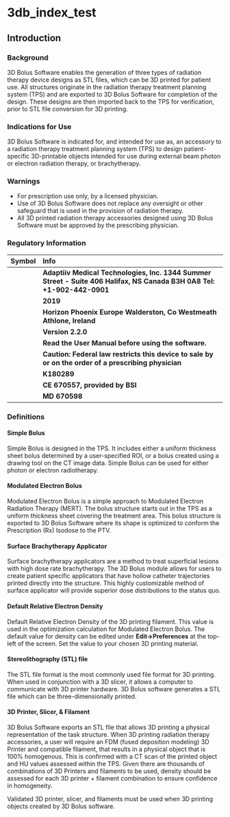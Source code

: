 # 3db\_index\_test

## Introduction

### Background

3D Bolus Software enables the generation of three types of radiation therapy device designs as STL files, which can be 3D printed for patient use. All structures originate in the radiation therapy treatment planning system \(TPS\) and are exported to 3D Bolus Software for completion of the design. These designs are then imported back to the TPS for verification, prior to STL file conversion for 3D printing.

### Indications for Use

3D Bolus Software is indicated for, and intended for use as, an accessory to a radiation therapy treatment planning system \(TPS\) to design patient-specific 3D-printable objects intended for use during external beam photon or electron radiation therapy, or brachytherapy.

### Warnings

* For prescription use only, by a licensed physician.
* Use of 3D Bolus Software does not replace any oversight or other safeguard that is used in the provision of radiation therapy.
* All 3D printed radiation therapy accessories designed using 3D Bolus Software must be approved by the prescribing physician.

### Regulatory Information

| Symbol | Info |
| :--- | :--- |
|  | **Adaptiiv Medical Technologies, Inc.** **1344 Summer Street - Suite 406** **Halifax, NS** **Canada** **B3H 0A8** **Tel: +1-902-442-0901** |
|  | **2019** |
|  | **Horizon Phoenix Europe** **Walderston, Co Westmeath** **Athlone, Ireland** |
|  | **Version 2.2.0** |
|  | **Read the User Manual before using the software.** |
|  | **Caution: Federal law restricts this device to sale by or on the order of a prescribing physician** |
|  | **K180289** |
|  | **CE 670557, provided by BSI** |
|  | **MD 670598** |

### Definitions

#### Simple Bolus

Simple Bolus is designed in the TPS. It includes either a uniform thickness sheet bolus determined by a user-specified ROI, or a bolus created using a drawing tool on the CT image data. Simple Bolus can be used for either photon or electron radiotherapy.

#### Modulated Electron Bolus

Modulated Electron Bolus is a simple approach to Modulated Electron Radiation Therapy \(MERT\). The bolus structure starts out in the TPS as a uniform thickness sheet covering the treatment area. This bolus structure is exported to 3D Bolus Software where its shape is optimized to conform the Prescription \(Rx\) Isodose to the PTV.

#### Surface Brachytherapy Applicator

Surface brachytherapy applicators are a method to treat superficial lesions with high dose rate brachytherapy. The 3D Bolus module allows for users to create patient specific applicators that have hollow catheter trajectories printed directly into the structure. This highly customizable method of surface applicator will provide superior dose distributions to the status quo.

#### Default Relative Electron Density

Default Relative Electron Density of the 3D printing filament. This value is used in the optimization calculation for Modulated Electron Bolus. The default value for density can be edited under **Edit-&gt;Preferences** at the top-left of the screen. Set the value to your chosen 3D printing material.

#### Stereolithography \(STL\) file

The STL file format is the most commonly used file format for 3D printing. When used in conjunction with a 3D slicer, it allows a computer to communicate with 3D printer hardware. 3D Bolus software generates a STL file which can be three-dimensionally printed.

#### 3D Printer, Slicer, & Filament

3D Bolus Software exports an STL file that allows 3D printing a physical representation of the task structure. When 3D printing radiation therapy accessories, a user will require an FDM \(fused deposition modeling\) 3D Printer and compatible filament, that results in a physical object that is 100% homogenous. This is confirmed with a CT scan of the printed object and HU values assessed within the TPS. Given there are thousands of combinations of 3D Printers and filaments to be used, density should be assessed for each 3D printer + filament combination to ensure confidence in homogeneity.

Validated 3D printer, slicer, and filaments must be used when 3D printing objects created by 3D Bolus software.

